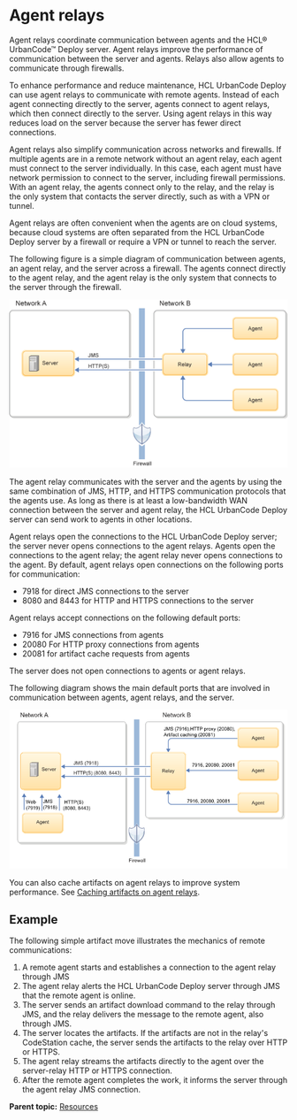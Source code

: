 # Agent relays

Agent relays coordinate communication between agents and the HCL® UrbanCode™ Deploy server. Agent relays improve the performance of communication between the server and agents. Relays also allow agents to communicate through firewalls.

To enhance performance and reduce maintenance, HCL UrbanCode Deploy can use agent relays to communicate with remote agents. Instead of each agent connecting directly to the server, agents connect to agent relays, which then connect directly to the server. Using agent relays in this way reduces load on the server because the server has fewer direct connections.

Agent relays also simplify communication across networks and firewalls. If multiple agents are in a remote network without an agent relay, each agent must connect to the server individually. In this case, each agent must have network permission to connect to the server, including firewall permissions. With an agent relay, the agents connect only to the relay, and the relay is the only system that contacts the server directly, such as with a VPN or tunnel.

Agent relays are often convenient when the agents are on cloud systems, because cloud systems are often separated from the HCL UrbanCode Deploy server by a firewall or require a VPN or tunnel to reach the server.

The following figure is a simple diagram of communication between agents, an agent relay, and the server across a firewall. The agents connect directly to the agent relay, and the agent relay is the only system that connects to the server through the firewall.

![A diagram of how an agent relay enables agents to communicate with a server through a firewall](../images/intro_arch_f5.gif)

The agent relay communicates with the server and the agents by using the same combination of JMS, HTTP, and HTTPS communication protocols that the agents use. As long as there is at least a low-bandwidth WAN connection between the server and agent relay, the HCL UrbanCode Deploy server can send work to agents in other locations.

Agent relays open the connections to the HCL UrbanCode Deploy server; the server never opens connections to the agent relays. Agents open the connections to the agent relay; the agent relay never opens connections to the agent. By default, agent relays open connections on the following ports for communication:

-   7918 for direct JMS connections to the server
-   8080 and 8443 for HTTP and HTTPS connections to the server

Agent relays accept connections on the following default ports:

-   7916 for JMS connections from agents
-   20080 For HTTP proxy connections from agents
-   20081 for artifact cache requests from agents

The server does not open connections to agents or agent relays.

The following diagram shows the main default ports that are involved in communication between agents, agent relays, and the server.

![A diagram of the ports that agents, agent relays, and servers use to communicate; these are the same posts in the lists above](../images/arch_agents_a.png)

You can also cache artifacts on agent relays to improve system performance. See [Caching artifacts on agent relays](../../com.ibm.udeploy.install.doc/topics/t_agent_relay_cache_setup.md).

## Example

The following simple artifact move illustrates the mechanics of remote communications:

1.  A remote agent starts and establishes a connection to the agent relay through JMS
2.  The agent relay alerts the HCL UrbanCode Deploy server through JMS that the remote agent is online.
3.  The server sends an artifact download command to the relay through JMS, and the relay delivers the message to the remote agent, also through JMS.
4.  The server locates the artifacts. If the artifacts are not in the relay's CodeStation cache, the server sends the artifacts to the relay over HTTP or HTTPS.
5.  The agent relay streams the artifacts directly to the agent over the server-relay HTTP or HTTPS connection.
6.  After the remote agent completes the work, it informs the server through the agent relay JMS connection.

**Parent topic:** [Resources](../topics/resources_ch.md)

